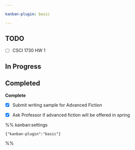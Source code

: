 ```yaml
---

kanban-plugin: basic

---
```


## TODO

- [ ] CSCI 1730 HW 1


## In Progress



## Completed

**Complete**
- [x] Submit writing sample for Advanced Fiction
- [x] Ask Professor if advanced fiction will be offered in spring




%% kanban:settings
```
{"kanban-plugin":"basic"}
```
%%